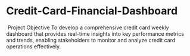 # Credit-Card-Financial-Dashboard
﻿
Project Objective
To develop a comprehensive credit card weekly dashboard that
provides real-time insights into key performance metrics and trends, enabling stakeholders to monitor and analyze credit card operations effectively.
